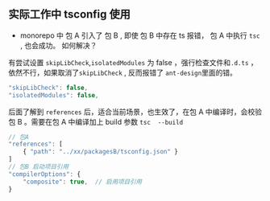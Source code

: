 ## 实际工作中 tsconfig 使用

- monorepo 中 包 A 引入了 包 B , 即使 包 B 中存在 ts 报错， 包 A 中执行 `tsc` , 也会成功。 如何解决？

有尝试设置 `skipLibCheck`,`isolatedModules` 为 false ，强行检查文件和`.d.ts` ，依然不行，如果取消了`skipLibCheck` , 反而报错了 `ant-design`里面的错。

```ts
"skipLibCheck": false,
"isolatedModules": false,
```

后面了解到 `references` 后，适合当前场景，也生效了，在包 A 中编译时，会校验包 B 。需要在包 A 中编译加上 build 参数 `tsc  --build`

```ts
// 包A
"references": [
    { "path": "../xx/packagesB/tsconfig.json" }
]
// 包B 启动项目引用
"compilerOptions": {
    "composite": true,  // 启用项目引用
}
```

